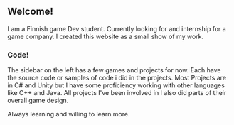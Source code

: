 ## Welcome! 

I am a Finnish game Dev student. Currently looking for and internship for a game company. I created this website as a small show of my work. 

### Code!

The sidebar on the left has a few games and projects for now. Each have the source code or samples of code i did in the projects.
Most Projects are in C# and Unity but I have some proficiency working with other languages like C++ and Java.
All projects I've been involved in I also did parts of their overall game design.

Always learning and willing to learn more.
